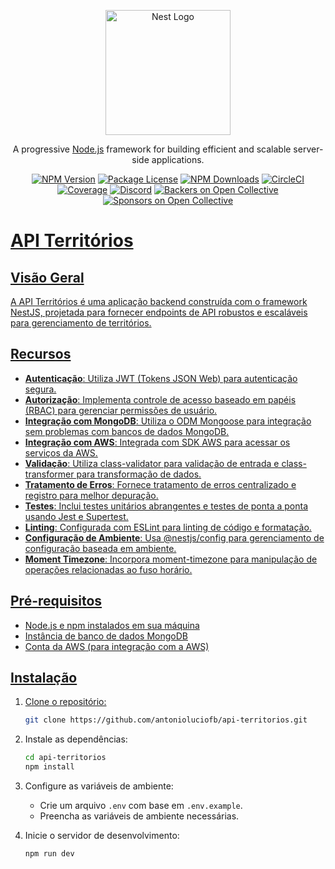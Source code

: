 <p align="center">
  <a href="http://nestjs.com/" target="blank"><img src="https://nestjs.com/img/logo-small.svg" width="200" alt="Nest Logo" /></a>
</p>

[circleci-image]: https://img.shields.io/circleci/build/github/nestjs/nest/master?token=abc123def456
[circleci-url]: https://circleci.com/gh/nestjs/nest

  <p align="center">A progressive <a href="http://nodejs.org" target="_blank">Node.js</a> framework for building efficient and scalable server-side applications.</p>
    <p align="center">
<a href="https://www.npmjs.com/~nestjscore" target="_blank"><img src="https://img.shields.io/npm/v/@nestjs/core.svg" alt="NPM Version" /></a>
<a href="https://www.npmjs.com/~nestjscore" target="_blank"><img src="https://img.shields.io/npm/l/@nestjs/core.svg" alt="Package License" /></a>
<a href="https://www.npmjs.com/~nestjscore" target="_blank"><img src="https://img.shields.io/npm/dm/@nestjs/common.svg" alt="NPM Downloads" /></a>
<a href="https://circleci.com/gh/nestjs/nest" target="_blank"><img src="https://img.shields.io/circleci/build/github/nestjs/nest/master" alt="CircleCI" /></a>
<a href="https://coveralls.io/github/nestjs/nest?branch=master" target="_blank"><img src="https://coveralls.io/repos/github/nestjs/nest/badge.svg?branch=master#9" alt="Coverage" /></a>
<a href="https://discord.gg/G7Qnnhy" target="_blank"><img src="https://img.shields.io/badge/discord-online-brightgreen.svg" alt="Discord"/></a>
<a href="https://opencollective.com/nest#backer" target="_blank"><img src="https://opencollective.com/nest/backers/badge.svg" alt="Backers on Open Collective" /></a>
<a href="https://opencollective.com/nest#sponsor" target="_blank"><img src="https://opencollective.com/nest/sponsors/badge.svg" alt="Sponsors on Open Collective" />

# API Territórios

## Visão Geral

A API Territórios é uma aplicação backend construída com o framework NestJS, projetada para fornecer endpoints de API robustos e escaláveis para gerenciamento de territórios.

## Recursos

- **Autenticação**: Utiliza JWT (Tokens JSON Web) para autenticação segura.
- **Autorização**: Implementa controle de acesso baseado em papéis (RBAC) para gerenciar permissões de usuário.
- **Integração com MongoDB**: Utiliza o ODM Mongoose para integração sem problemas com bancos de dados MongoDB.
- **Integração com AWS**: Integrada com SDK AWS para acessar os serviços da AWS.
- **Validação**: Utiliza class-validator para validação de entrada e class-transformer para transformação de dados.
- **Tratamento de Erros**: Fornece tratamento de erros centralizado e registro para melhor depuração.
- **Testes**: Inclui testes unitários abrangentes e testes de ponta a ponta usando Jest e Supertest.
- **Linting**: Configurada com ESLint para linting de código e formatação.
- **Configuração de Ambiente**: Usa @nestjs/config para gerenciamento de configuração baseada em ambiente.
- **Moment Timezone**: Incorpora moment-timezone para manipulação de operações relacionadas ao fuso horário.

## Pré-requisitos

- Node.js e npm instalados em sua máquina
- Instância de banco de dados MongoDB
- Conta da AWS (para integração com a AWS)

## Instalação

1. Clone o repositório:

   ```bash
   git clone https://github.com/antonioluciofb/api-territorios.git
   ```

2. Instale as dependências:

   ```bash
   cd api-territorios
   npm install
   ```

3. Configure as variáveis de ambiente:

   - Crie um arquivo `.env` com base em `.env.example`.
   - Preencha as variáveis de ambiente necessárias.

4. Inicie o servidor de desenvolvimento:
   ```bash
   npm run dev
   ```
